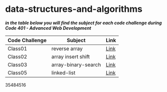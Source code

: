 # data-structures-and-algorithms


***in the table below you will find the subject for each code challenge during Code 401 - Advanced Web Development***



| **Code Challenge**    | **Subject**   | **Link**                                                                                   |
|-----------|-----------|-----------------------------------------------------------------------------------------|
| Class01 |   reverse array    | [Link](https://mohammad-alshish.github.io/data-structures-and-algorithms/array-reverse/array-reverse)
| Class02 |    array insert shift  | [Link](https://mohammad-alshish.github.io/data-structures-and-algorithms/array-insert-shift/array-insert-shift)
| Class03 |    array-binary-search  | [Link](https://mohammad-alshish.github.io/data-structures-and-algorithms/array-binary-search/array-binary-search)
| Class05 |    linked-list  | [Link](https://mohammad-alshish.github.io/data-structures-and-algorithms/linked-list/linked-list)


35484516